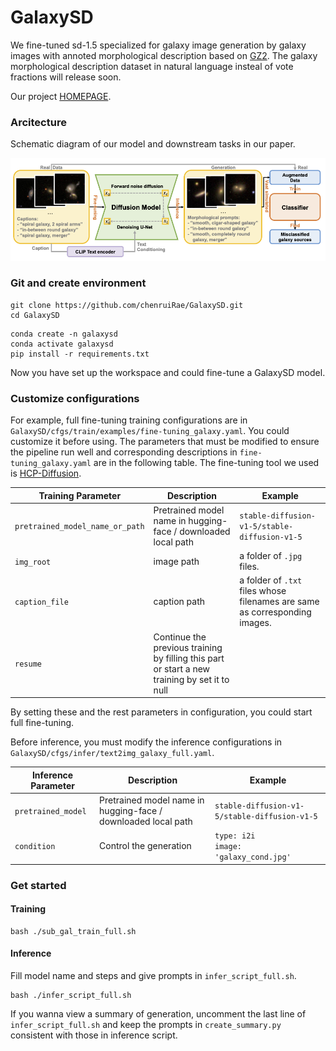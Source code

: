 # GalaxySD
We fine-tuned sd-1.5 specialized for galaxy image generation by galaxy images with annoted morphological description based on [GZ2](https://arxiv.org/abs/1308.3496v2). The galaxy morphological description dataset in natural language insteal of vote fractions will release soon. 

Our project [HOMEPAGE](https://galaxysd-webpage.streamlit.app/).

### Arcitecture

Schematic diagram of our model and downstream tasks in our paper.

![schema](schema.png)

### Git and create environment

```
git clone https://github.com/chenruiRae/GalaxySD.git
cd GalaxySD
```

```
conda create -n galaxysd
conda activate galaxysd
pip install -r requirements.txt
```
Now you have set up the workspace and could fine-tune a GalaxySD model. 

### Customize configurations

For example, full fine-tuning training configurations are in `GalaxySD/cfgs/train/examples/fine-tuning_galaxy.yaml`. You could customize it before using. The parameters that must be modified to ensure the pipeline run well and corresponding descriptions in `fine-tuning_galaxy.yaml` are in the following table. The fine-tuning tool we used is [HCP-Diffusion](https://github.com/IrisRainbowNeko/HCP-Diffusion).

| Training Parameter             | Description                                | Example                   |
|--------------------|-------------------------------------|--------------------------|
| `pretrained_model_name_or_path` | Pretrained model name in hugging-face / downloaded local path                | `stable-diffusion-v1-5/stable-diffusion-v1-5` |
| `img_root`    | image path                              | a folder of `.jpg` files.                 |
| `caption_file`       | caption path                        | a folder of `.txt` files whose filenames are same as corresponding images.             |
| `resume` | Continue the previous training by filling this part or start a new training by set it to null                |                       |

By setting these and the rest parameters in configuration, you could start full fine-tuning.

Before inference, you must modify the inference configurations in `GalaxySD/cfgs/infer/text2img_galaxy_full.yaml`.

| Inference Parameter             | Description                                | Example                   |
|--------------------|-------------------------------------|--------------------------|
| `pretrained_model` | Pretrained model name in hugging-face / downloaded local path                | `stable-diffusion-v1-5/stable-diffusion-v1-5` |
| `condition`    | Control the generation                              | `type: i2i`<br>`image: 'galaxy_cond.jpg'`            |

### Get started

#### Training
```
bash ./sub_gal_train_full.sh
```
#### Inference
Fill model name and steps and give prompts in `infer_script_full.sh`.
```
bash ./infer_script_full.sh
```
If you wanna view a summary of generation, uncomment the last line of `infer_script_full.sh` and keep the prompts in `create_summary.py` consistent with those in inference script.
